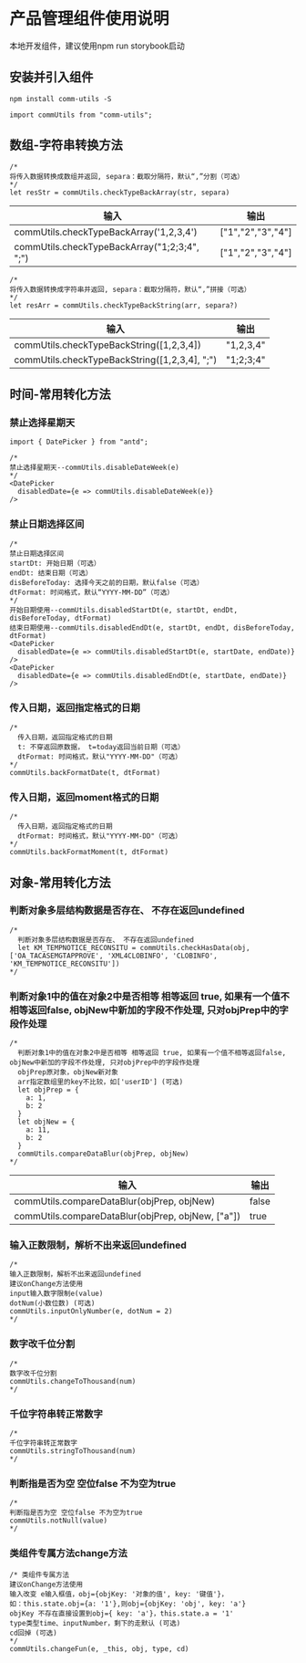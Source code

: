 # 产品管理组件使用说明

本地开发组件，建议使用npm run storybook启动


## 安装并引入组件
```
npm install comm-utils -S

import commUtils from "comm-utils";
```

## 数组-字符串转换方法
```
/*
将传入数据转换成数组并返回, separa：截取分隔符，默认“,”分割（可选）
*/
let resStr = commUtils.checkTypeBackArray(str, separa)
```
| 输入 | 输出 |
| --------- | --------- |
| commUtils.checkTypeBackArray('1,2,3,4')| ["1","2","3","4"]
| commUtils.checkTypeBackArray("1;2;3;4", ";")| ["1","2","3","4"]
```
/*
将传入数据转换成字符串并返回, separa：截取分隔符，默认“,”拼接（可选）
*/
let resArr = commUtils.checkTypeBackString(arr, separa?)
```
| 输入 | 输出 |
| --------- | --------- |
| commUtils.checkTypeBackString([1,2,3,4])| "1,2,3,4"
| commUtils.checkTypeBackString([1,2,3,4], ";")| "1;2;3;4"


## 时间-常用转化方法

### 禁止选择星期天
```
import { DatePicker } from "antd";

/*
禁止选择星期天--commUtils.disableDateWeek(e)
*/
<DatePicker
  disabledDate={e => commUtils.disableDateWeek(e)}
/>
```

### 禁止日期选择区间
```
/*
禁止日期选择区间
startDt: 开始日期（可选）
endDt: 结束日期（可选）
disBeforeToday: 选择今天之前的日期，默认false（可选）
dtFormat: 时间格式，默认“YYYY-MM-DD”（可选）
*/
开始日期使用--commUtils.disabledStartDt(e, startDt, endDt, disBeforeToday, dtFormat)
结束日期使用--commUtils.disabledEndDt(e, startDt, endDt, disBeforeToday, dtFormat)
<DatePicker
  disabledDate={e => commUtils.disabledStartDt(e, startDate, endDate)}
/>
<DatePicker
  disabledDate={e => commUtils.disabledEndDt(e, startDate, endDate)}
/>
```

### 传入日期，返回指定格式的日期
```
/*
  传入日期，返回指定格式的日期
  t: 不穿返回原数据， t=today返回当前日期（可选）
  dtFormat: 时间格式，默认"YYYY-MM-DD"（可选）
*/
commUtils.backFormatDate(t, dtFormat)
```

### 传入日期，返回moment格式的日期
```
/*
  传入日期，返回指定格式的日期
  dtFormat: 时间格式，默认"YYYY-MM-DD"（可选）
*/
commUtils.backFormatMoment(t, dtFormat)
```

## 对象-常用转化方法

### 判断对象多层结构数据是否存在、 不存在返回undefined
```
/*
  判断对象多层结构数据是否存在、 不存在返回undefined
  let KM_TEMPNOTICE_RECONSITU = commUtils.checkHasData(obj, ['OA_TACASEMGTAPPROVE', 'XML4CLOBINFO', 'CLOBINFO', 'KM_TEMPNOTICE_RECONSITU'])
*/
```

### 判断对象1中的值在对象2中是否相等 相等返回 true, 如果有一个值不相等返回false, objNew中新加的字段不作处理, 只对objPrep中的字段作处理
```
/*
  判断对象1中的值在对象2中是否相等 相等返回 true, 如果有一个值不相等返回false, objNew中新加的字段不作处理, 只对objPrep中的字段作处理
  objPrep原对象，objNew新对象
  arr指定数组里的key不比较，如['userID'] (可选)
  let objPrep = {
    a: 1,
    b: 2
  }
  let objNew = {
    a: 11,
    b: 2
  }
  commUtils.compareDataBlur(objPrep, objNew)
*/
```
| 输入 | 输出 |
| --------- | --------- |
| commUtils.compareDataBlur(objPrep, objNew)| false
| commUtils.compareDataBlur(objPrep, objNew, ["a"])| true

### 输入正数限制，解析不出来返回undefined
```
/*
输入正数限制，解析不出来返回undefined
建议onChange方法使用
input输入数字限制e(value)
dotNum(小数位数) (可选)
commUtils.inputOnlyNumber(e, dotNum = 2)
*/
```

### 数字改千位分割
```
/*
数字改千位分割
commUtils.changeToThousand(num)
*/
```

### 千位字符串转正常数字
```
/*
千位字符串转正常数字
commUtils.stringToThousand(num)
*/
```

### 判断指是否为空 空位false 不为空为true
```
/*
判断指是否为空 空位false 不为空为true
commUtils.notNull(value)
*/
```

### 类组件专属方法change方法
```
/* 类组件专属方法
建议onChange方法使用
输入改变 e输入框值，obj={objKey: '对象的值', key: '键值'}，
如：this.state.obj={a: '1'},则obj={objKey: 'obj', key: 'a'}
objKey 不存在直接设置到obj={ key: 'a'}，this.state.a = '1'
type类型time、inputNumber，剩下的走默认 (可选)
cd回掉 (可选)
*/
commUtils.changeFun(e, _this, obj, type, cd)
```